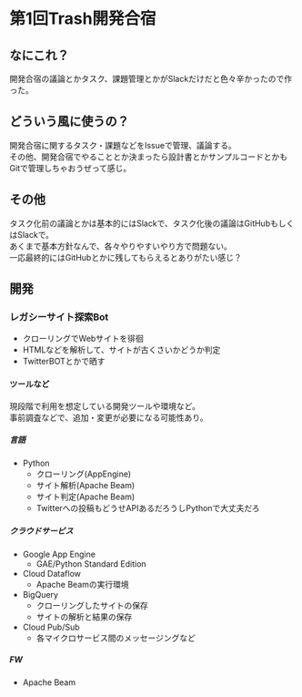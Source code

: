 # 第1回Trash開発合宿
## なにこれ？
開発合宿の議論とかタスク、課題管理とかがSlackだけだと色々辛かったので作った。

## どういう風に使うの？
開発合宿に関するタスク・課題などをIssueで管理、議論する。  
その他、開発合宿でやることとか決まったら設計書とかサンプルコードとかもGitで管理しちゃおうぜって感じ。  

## その他
タスク化前の議論とかは基本的にはSlackで、タスク化後の議論はGitHubもしくはSlackで。  
あくまで基本方針なんで、各々やりやすいやり方で問題ない。  
一応最終的にはGitHubとかに残してもらえるとありがたい感じ？


## 開発
### レガシーサイト探索Bot
* クローリングでWebサイトを徘徊
* HTMLなどを解析して、サイトが古くさいかどうか判定
* TwitterBOTとかで晒す

#### ツールなど
現段階で利用を想定している開発ツールや環境など。  
事前調査などで、追加・変更が必要になる可能性あり。

##### 言語
* Python
  - クローリング(AppEngine)
  - サイト解析(Apache Beam)
  - サイト判定(Apache Beam)
  - Twitterへの投稿もどうせAPIあるだろうしPythonで大丈夫だろ

##### クラウドサービス
* Google App Engine
  - GAE/Python Standard Edition
* Cloud Dataflow
  - Apache Beamの実行環境
* BigQuery
  - クローリングしたサイトの保存
  - サイトの解析と結果の保存
* Cloud Pub/Sub
  - 各マイクロサービス間のメッセージングなど

##### FW
* Apache Beam

